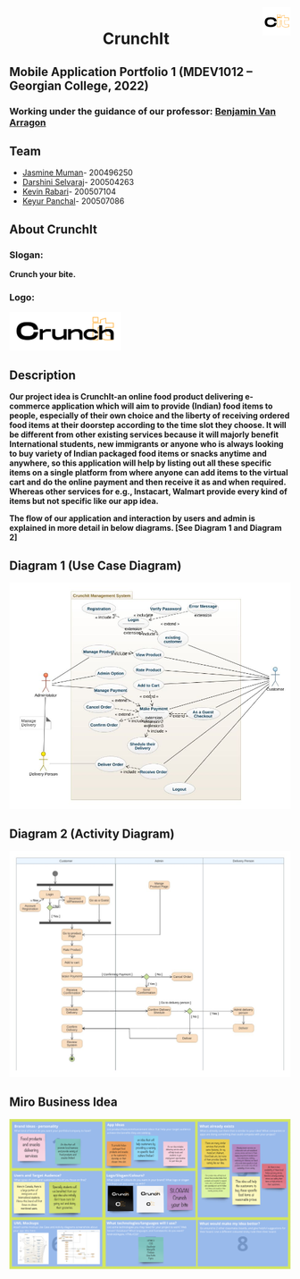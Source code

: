 <img align="right" src="./images/Crunchit-blackSmall.png" height="50" width="50"/> 

<div align="center">
    <h1>CrunchIt</h1>
</div>

<div>
    <h2> Mobile Application Portfolio 1 (MDEV1012 – Georgian College, 2022)</h2>
    <h3> Working under the guidance of our professor: <a href="mailto:benjamin.vanarragon@georgiancollege.ca" target="_blank">Benjamin Van Arragon</a> </h3>
        
</div>

<div>
    <h2> Team </h2>
    <ul>
        <li> <a href="mailto:200496250@student.georgianc.on.ca" target="_blank">Jasmine Muman</a>- 200496250 </li>
        <li> <a href="mailto:200504263@student.georgianc.on.ca" target="_blank">Darshini Selvaraj</a>- 200504263 </li>
        <li> <a href="mailto:200507104@student.georgianc.on.ca" target="_blank">Kevin Rabari</a>- 200507104 </li>
        <li> <a href="mailto:200507086@student.georgianc.on.ca" target="_blank">Keyur Panchal</a>- 200507086 </li>
    </ul>
</div>

<div>
    <h2> About CrunchIt </h2>
    <h3> Slogan: </h3>
    <b> Crunch your bite. <b>
    <h3> Logo: </h3>
    <img src="./images/Crunchit-blackBig.png" width="200" /> 
</div>

<div>
    <h2> Description </h2>
    <p>Our project idea is CrunchIt-an online food product delivering e-commerce application which will aim to provide (Indian) food items to people, especially of their own         choice and the liberty of receiving ordered food items at their doorstep according to the time slot they choose. It will be different from other existing services because it     will majorly benefit International students, new immigrants or anyone who is always looking to buy variety of Indian packaged food items or snacks anytime and anywhere, so       this application will help by listing out all these specific items on a single platform from where anyone can add items to the virtual cart and do the online payment and         then receive it as and when required. Whereas other services for e.g., Instacart, Walmart provide every kind of items but not specific like our app idea. </p>
    <p>The flow of our application and interaction by users and admin is explained in more detail in below diagrams. [See Diagram 1 and Diagram 2] </p>
</div>

<div>
    <h2> Diagram 1 (Use Case Diagram)</h2>
    <img src="./images/CrunchIt UseCaseDiagram.jpeg" />
</div>

<div>
    <h2> Diagram 2 (Activity Diagram)</h2>
    <img src="./images/CrunchIt ActivityDiagram.jpeg" />
</div>

<div>
    <h2> Miro Business Idea</h2>
    <img src="./images/Miro Business Idea.png" />
</div>
